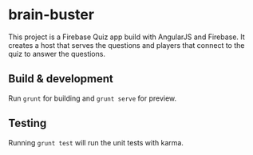 # brain-buster

This project is a Firebase Quiz app build with AngularJS and Firebase. It creates a host that serves the questions and players that connect to the quiz to answer the questions.

## Build & development

Run `grunt` for building and `grunt serve` for preview.

## Testing

Running `grunt test` will run the unit tests with karma.
